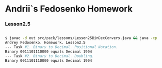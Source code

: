 # Andrii`s Fedosenko Homework
### Lesson2.5

```  sh

$ javac -d out src/pack/lessons/Lesson25BinDecConvers.java && java -cp out pack.lessons.Lesson25BinDecConvers
Andrey Fedosenko. Homework. Lesson2.5
--- Task #1. Binary to Decimal. Positional Notation.
Binary 0011101110000 equals Decimal 1904
--- Task #2. Binary to Decimal. Doubling.
Binary 0011101110000 equals Decimal 1904

```

